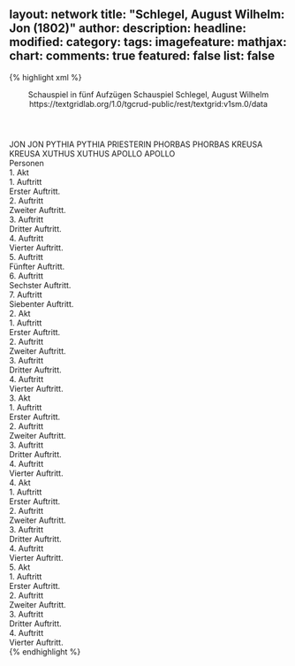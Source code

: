 layout: network
title: "Schlegel, August Wilhelm: Jon (1802)"
author:
description:
headline:
modified:
category:
tags:
imagefeature:
mathjax:
chart:
comments: true
featured: false
list: false
---
{% highlight xml %}
<?xml-model href="https://raw.githubusercontent.com/DLiNa/project/master/rules/lina.rnc"?><?xml-model href="https://raw.githubusercontent.com/DLiNa/project/master/rules/lina.sch"?>
<play xmlns="http://lina.digital">
  <header>
    <title>Jon</title>
    <subtitle>Schauspiel in fünf Aufzügen</subtitle>
    <genretitle>Schauspiel</genretitle>
    <author>Schlegel, August Wilhelm</author>
    <date type="print" when="1803"/>
    <date type="premiere" when="1802"/>
    <date type="written"/>
    <source>https://textgridlab.org/1.0/tgcrud-public/rest/textgrid:v1sm.0/data</source>
  </header>
  <personae>
    <character>
      <name>JON</name>
      <alias xml:id="jon">
        <name>JON</name>
      </alias>
    </character>
    <character>
      <name>PYTHIA</name>
      <alias xml:id="pythia">
        <name>PYTHIA</name>
      </alias>
      <alias xml:id="priesterin">
        <name>PRIESTERIN</name>
      </alias>
    </character>
    <character>
      <name>PHORBAS</name>
      <alias xml:id="phorbas">
        <name>PHORBAS</name>
      </alias>
    </character>
    <character>
      <name>KREUSA</name>
      <alias xml:id="kreusa">
        <name>KREUSA</name>
      </alias>
    </character>
    <character>
      <name>XUTHUS</name>
      <alias xml:id="xuthus">
        <name>XUTHUS</name>
      </alias>
    </character>
    <character>
      <name>APOLLO</name>
      <alias xml:id="apollo">
        <name>APOLLO</name>
      </alias>
    </character>
  </personae>
  <text>
    <div>
      <head>Personen</head>
    </div>
    <div>
      <head>1. Akt</head>
      <div>
        <head>1. Auftritt</head>
        <div>
          <head>Erster Auftritt.</head>
          <sp who="#jon">
            <amount n="1" unit="speech_acts"/>
            <amount n="399" unit="words"/>
            <amount n="54" unit="lines"/>
            <amount n="2172" unit="chars"/>
          </sp>
        </div>
      </div>
      <div>
        <head>2. Auftritt</head>
        <div>
          <head>Zweiter Auftritt.</head>
          <sp who="#pythia">
            <amount n="21" unit="speech_acts"/>
            <amount n="737" unit="words"/>
            <amount n="100" unit="lines"/>
            <amount n="4104" unit="chars"/>
          </sp>
          <sp who="#jon">
            <amount n="20" unit="speech_acts"/>
            <amount n="493" unit="words"/>
            <amount n="69" unit="lines"/>
            <amount n="2736" unit="chars"/>
          </sp>
        </div>
      </div>
      <div>
        <head>3. Auftritt</head>
        <div>
          <head>Dritter Auftritt.</head>
          <sp who="#phorbas">
            <amount n="8" unit="speech_acts"/>
            <amount n="673" unit="words"/>
            <amount n="98" unit="lines"/>
            <amount n="3809" unit="chars"/>
          </sp>
          <sp who="#pythia">
            <amount n="8" unit="speech_acts"/>
            <amount n="236" unit="words"/>
            <amount n="34" unit="lines"/>
            <amount n="1304" unit="chars"/>
          </sp>
        </div>
      </div>
      <div>
        <head>4. Auftritt</head>
        <div>
          <head>Vierter Auftritt.</head>
          <sp who="#jon">
            <amount n="1" unit="speech_acts"/>
            <amount n="69" unit="words"/>
            <amount n="10" unit="lines"/>
            <amount n="389" unit="chars"/>
          </sp>
        </div>
      </div>
      <div>
        <head>5. Auftritt</head>
        <div>
          <head>Fünfter Auftritt.</head>
          <sp who="#kreusa">
            <amount n="23" unit="speech_acts"/>
            <amount n="674" unit="words"/>
            <amount n="94" unit="lines"/>
            <amount n="3798" unit="chars"/>
          </sp>
          <sp who="#jon">
            <amount n="23" unit="speech_acts"/>
            <amount n="718" unit="words"/>
            <amount n="97" unit="lines"/>
            <amount n="4004" unit="chars"/>
          </sp>
        </div>
      </div>
      <div>
        <head>6. Auftritt</head>
        <div>
          <head>Sechster Auftritt.</head>
          <sp who="#kreusa">
            <amount n="1" unit="speech_acts"/>
            <amount n="187" unit="words"/>
            <amount n="25" unit="lines"/>
            <amount n="1041" unit="chars"/>
          </sp>
        </div>
      </div>
      <div>
        <head>7. Auftritt</head>
        <div>
          <head>Siebenter Auftritt.</head>
          <sp who="#xuthus">
            <amount n="7" unit="speech_acts"/>
            <amount n="414" unit="words"/>
            <amount n="57" unit="lines"/>
            <amount n="2445" unit="chars"/>
          </sp>
          <sp who="#kreusa">
            <amount n="7" unit="speech_acts"/>
            <amount n="260" unit="words"/>
            <amount n="35" unit="lines"/>
            <amount n="1445" unit="chars"/>
          </sp>
        </div>
      </div>
    </div>
    <div>
      <head>2. Akt</head>
      <div>
        <head>1. Auftritt</head>
        <div>
          <head>Erster Auftritt.</head>
        </div>
      </div>
      <div>
        <head>2. Auftritt</head>
        <div>
          <head>Zweiter Auftritt.</head>
          <sp who="#xuthus">
            <amount n="21" unit="speech_acts"/>
            <amount n="1136" unit="words"/>
            <amount n="154" unit="lines"/>
            <amount n="6325" unit="chars"/>
          </sp>
          <sp who="#jon">
            <amount n="20" unit="speech_acts"/>
            <amount n="1005" unit="words"/>
            <amount n="140" unit="lines"/>
            <amount n="5599" unit="chars"/>
          </sp>
        </div>
      </div>
      <div>
        <head>3. Auftritt</head>
        <div>
          <head>Dritter Auftritt.</head>
          <sp who="#kreusa">
            <amount n="12" unit="speech_acts"/>
            <amount n="198" unit="words"/>
            <amount n="27" unit="lines"/>
            <amount n="1048" unit="chars"/>
          </sp>
          <sp who="#xuthus">
            <amount n="11" unit="speech_acts"/>
            <amount n="505" unit="words"/>
            <amount n="71" unit="lines"/>
            <amount n="2803" unit="chars"/>
          </sp>
          <sp who="#jon">
            <amount n="3" unit="speech_acts"/>
            <amount n="220" unit="words"/>
            <amount n="28" unit="lines"/>
            <amount n="1149" unit="chars"/>
          </sp>
        </div>
      </div>
      <div>
        <head>4. Auftritt</head>
        <div>
          <head>Vierter Auftritt.</head>
          <sp who="#phorbas">
            <amount n="23" unit="speech_acts"/>
            <amount n="1038" unit="words"/>
            <amount n="145" unit="lines"/>
            <amount n="5933" unit="chars"/>
          </sp>
          <sp who="#kreusa">
            <amount n="23" unit="speech_acts"/>
            <amount n="378" unit="words"/>
            <amount n="48" unit="lines"/>
            <amount n="2026" unit="chars"/>
          </sp>
        </div>
      </div>
    </div>
    <div>
      <head>3. Akt</head>
      <div>
        <head>1. Auftritt</head>
        <div>
          <head>Erster Auftritt.</head>
          <sp who="#kreusa">
            <amount n="1" unit="speech_acts"/>
            <amount n="147" unit="words"/>
            <amount n="14" unit="lines"/>
            <amount n="863" unit="chars"/>
          </sp>
        </div>
      </div>
      <div>
        <head>2. Auftritt</head>
        <div>
          <head>Zweiter Auftritt.</head>
          <sp who="#jon">
            <amount n="1" unit="speech_acts"/>
            <amount n="169" unit="words"/>
            <amount n="15" unit="lines"/>
            <amount n="891" unit="chars"/>
          </sp>
        </div>
      </div>
      <div>
        <head>3. Auftritt</head>
        <div>
          <head>Dritter Auftritt.</head>
          <sp who="#pythia">
            <amount n="1" unit="speech_acts"/>
            <amount n="143" unit="words"/>
            <amount n="20" unit="lines"/>
            <amount n="813" unit="chars"/>
          </sp>
        </div>
      </div>
      <div>
        <head>4. Auftritt</head>
        <div>
          <head>Vierter Auftritt.</head>
          <sp who="#xuthus">
            <amount n="19" unit="speech_acts"/>
            <amount n="1459" unit="words"/>
            <amount n="194" unit="lines"/>
            <amount n="8038" unit="chars"/>
          </sp>
          <sp who="#priesterin">
            <amount n="1" unit="speech_acts"/>
            <amount n="9" unit="words"/>
            <amount n="1" unit="lines"/>
            <amount n="47" unit="chars"/>
          </sp>
          <sp who="#pythia">
            <amount n="24" unit="speech_acts"/>
            <amount n="770" unit="words"/>
            <amount n="107" unit="lines"/>
            <amount n="4322" unit="chars"/>
          </sp>
          <sp who="#phorbas">
            <amount n="6" unit="speech_acts"/>
            <amount n="40" unit="words"/>
            <amount n="6" unit="lines"/>
            <amount n="239" unit="chars"/>
          </sp>
        </div>
      </div>
    </div>
    <div>
      <head>4. Akt</head>
      <div>
        <head>1. Auftritt</head>
        <div>
          <head>Erster Auftritt.</head>
          <sp who="#kreusa">
            <amount n="1" unit="speech_acts"/>
            <amount n="1022" unit="words"/>
            <amount n="139" unit="lines"/>
            <amount n="5742" unit="chars"/>
          </sp>
        </div>
      </div>
      <div>
        <head>2. Auftritt</head>
        <div>
          <head>Zweiter Auftritt.</head>
          <sp who="#pythia">
            <amount n="1" unit="speech_acts"/>
            <amount n="74" unit="words"/>
            <amount n="10" unit="lines"/>
            <amount n="426" unit="chars"/>
          </sp>
        </div>
      </div>
      <div>
        <head>3. Auftritt</head>
        <div>
          <head>Dritter Auftritt.</head>
          <sp who="#jon">
            <amount n="13" unit="speech_acts"/>
            <amount n="160" unit="words"/>
            <amount n="23" unit="lines"/>
            <amount n="921" unit="chars"/>
          </sp>
          <sp who="#kreusa">
            <amount n="12" unit="speech_acts"/>
            <amount n="102" unit="words"/>
            <amount n="14" unit="lines"/>
            <amount n="583" unit="chars"/>
          </sp>
        </div>
      </div>
      <div>
        <head>4. Auftritt</head>
        <div>
          <head>Vierter Auftritt.</head>
          <sp who="#pythia">
            <amount n="8" unit="speech_acts"/>
            <amount n="666" unit="words"/>
            <amount n="91" unit="lines"/>
            <amount n="3731" unit="chars"/>
          </sp>
          <sp who="#jon">
            <amount n="20" unit="speech_acts"/>
            <amount n="599" unit="words"/>
            <amount n="83" unit="lines"/>
            <amount n="3306" unit="chars"/>
          </sp>
          <sp who="#kreusa">
            <amount n="19" unit="speech_acts"/>
            <amount n="393" unit="words"/>
            <amount n="56" unit="lines"/>
            <amount n="2199" unit="chars"/>
          </sp>
        </div>
      </div>
    </div>
    <div>
      <head>5. Akt</head>
      <div>
        <head>1. Auftritt</head>
        <div>
          <head>Erster Auftritt.</head>
          <sp who="#jon">
            <amount n="6" unit="speech_acts"/>
            <amount n="246" unit="words"/>
            <amount n="34" unit="lines"/>
            <amount n="1390" unit="chars"/>
          </sp>
          <sp who="#xuthus">
            <amount n="6" unit="speech_acts"/>
            <amount n="345" unit="words"/>
            <amount n="49" unit="lines"/>
            <amount n="1989" unit="chars"/>
          </sp>
        </div>
      </div>
      <div>
        <head>2. Auftritt</head>
        <div>
          <head>Zweiter Auftritt.</head>
          <sp who="#pythia">
            <amount n="5" unit="speech_acts"/>
            <amount n="377" unit="words"/>
            <amount n="51" unit="lines"/>
            <amount n="2050" unit="chars"/>
          </sp>
          <sp who="#xuthus">
            <amount n="4" unit="speech_acts"/>
            <amount n="314" unit="words"/>
            <amount n="46" unit="lines"/>
            <amount n="1866" unit="chars"/>
          </sp>
        </div>
      </div>
      <div>
        <head>3. Auftritt</head>
        <div>
          <head>Dritter Auftritt.</head>
          <sp who="#kreusa">
            <amount n="2" unit="speech_acts"/>
            <amount n="214" unit="words"/>
            <amount n="28" unit="lines"/>
            <amount n="1179" unit="chars"/>
          </sp>
          <sp who="#xuthus">
            <amount n="1" unit="speech_acts"/>
            <amount n="115" unit="words"/>
            <amount n="16" unit="lines"/>
            <amount n="634" unit="chars"/>
          </sp>
          <sp who="#jon">
            <amount n="1" unit="speech_acts"/>
            <amount n="161" unit="words"/>
            <amount n="23" unit="lines"/>
            <amount n="957" unit="chars"/>
          </sp>
          <sp who="#pythia">
            <amount n="1" unit="speech_acts"/>
            <amount n="40" unit="words"/>
            <amount n="5" unit="lines"/>
            <amount n="208" unit="chars"/>
          </sp>
        </div>
      </div>
      <div>
        <head>4. Auftritt</head>
        <div>
          <head>Vierter Auftritt.</head>
          <sp who="#apollo">
            <amount n="1" unit="speech_acts"/>
            <amount n="218" unit="words"/>
            <amount n="29" unit="lines"/>
            <amount n="1333" unit="chars"/>
          </sp>
        </div>
      </div>
    </div>
  </text>
</play>
{% endhighlight %}